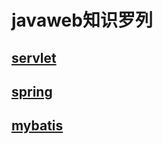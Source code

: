 <h1>javaweb知识罗列</h1>

<h2><a href="servlet.md">servlet</a><h2>

<h2><a href="spring.md">spring</a><h2>

<h2><a href="mybatis.md">mybatis</a><h2>
